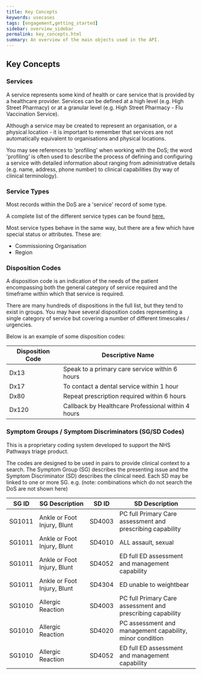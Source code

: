 ```yaml
---
title: Key Concepts
keywords: usecases
tags: [engagement,getting_started]
sidebar: overview_sidebar
permalink: key_concepts.html
summary: An overview of the main objects used in the API.
---
```


## Key Concepts ###

### Services ###
A service represents some kind of health or care service that is provided by a healthcare provider. Services can be defined at a high level (e.g. High Street Pharmacy) or at a granular level (e.g. High Street Pharmacy - Flu Vaccination Service).

Although a service may be created to represent an organisation, or a physical location - it is important to remember that services are not automatically equivalent to organisations and physical locations.

You may see references to 'profiling' when working with the DoS; the word 'profiling' is often used to describe the process of defining and configuring a service with detailed information about ranging from administrative details (e.g. name, address, phone number) to clinical capabilities (by way of clinical terminology).


### Service Types ###
Most records within the DoS are a 'service' record of some type.

A complete list of the different service types can be found [here.](https://developer.nhs.uk/apis/dos-api/service_types.html)

Most service types behave in the same way, but there are a few which have special status or attributes. These are:

* Commissioning Organisation
* Region


### Disposition Codes ###
A disposition code is an indication of the needs of the patient encompassing both the general category of service required and the timeframe within which that service is required.

There are many hundreds of dispositions in the full list, but they tend to exist in groups. You may have several disposition codes representing a single category of service but covering a number of different timescales / urgencies.

Below is an example of some disposition codes:

| Disposition Code   | Descriptive Name                                      |
|--------------------|-------------------------------------------------------|
| Dx13               | Speak to a primary care service within 6 hours        |
| Dx17               | To contact a dental service within 1 hour             |
| Dx80               | Repeat prescription required within 6 hours           |
| Dx120              | Callback by Healthcare Professional within 4 hours    |


### Symptom Groups / Symptom Discriminators (SG/SD Codes)

This is a proprietary coding system developed to support the NHS Pathways triage product.

The codes are designed to be used in pairs to provide clinical context to a search. The Symptom Group (SG) describes the presenting issue and the Symptom Discriminator (SD) describes the clinical need. Each SD may be linked to one or more SG.
e.g. (note: combinations which do not search the DoS are not shown here)

| SG ID  | SG Description                   |  SD ID   | SD Description                                              |
|------- | -------------------------------- | -------- | ------------------------------------------------------------|
| SG1011 |	Ankle or Foot Injury, Blunt   	| SD4003   |	PC full Primary Care assessment and prescribing capability |
| SG1011 |	Ankle or Foot Injury, Blunt   	| SD4010   |	ALL assault, sexual                                        |
| SG1011 |	Ankle or Foot Injury, Blunt	    | SD4052   |	ED full ED assessment and management capability            |
| SG1011 |	Ankle or Foot Injury, Blunt	    | SD4304   |	ED unable to weightbear                                    |
| SG1010 |  Allergic Reaction               | SD4003   |  PC full Primary Care assessment and prescribing capability |
| SG1010 |  Allergic Reaction               |	SD4020   |	PC assessment and management capability, minor condition   |
| SG1010 |  Allergic Reaction               |	SD4052   |	ED full ED assessment and management capability            |
